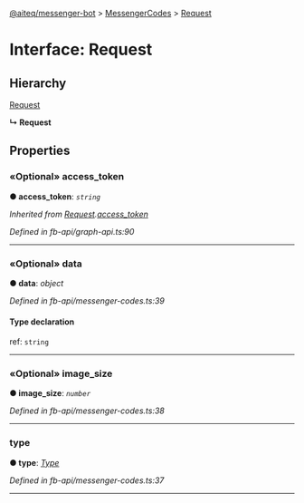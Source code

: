 [@aiteq/messenger-bot](../README.md) > [MessengerCodes](../modules/messengercodes.md) > [Request](../interfaces/messengercodes.request.md)



# Interface: Request

## Hierarchy


 [Request](graphapi.request.md)

**↳ Request**








## Properties
<a id="access_token"></a>

### «Optional» access_token

**●  access_token**:  *`string`* 

*Inherited from [Request](graphapi.request.md).[access_token](graphapi.request.md#access_token)*

*Defined in fb-api/graph-api.ts:90*





___

<a id="data"></a>

### «Optional» data

**●  data**:  *object* 

*Defined in fb-api/messenger-codes.ts:39*


#### Type declaration


ref: `string`






___

<a id="image_size"></a>

### «Optional» image_size

**●  image_size**:  *`number`* 

*Defined in fb-api/messenger-codes.ts:38*





___

<a id="type"></a>

###  type

**●  type**:  *[Type](../modules/messengercodes.type.md)* 

*Defined in fb-api/messenger-codes.ts:37*





___


